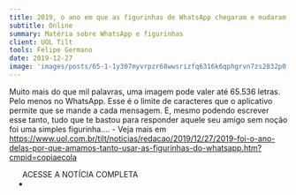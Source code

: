 ```yaml
---
title: 2019, o ano em que as figurinhas de WhatsApp chegaram e mudaram nossa vida
subtitle: Online
summary: Matéria sobre WhatsApp e figurinhas
client: UOL Tilt
tools: Felipe Germano
date: 2019-12-27
image: 'images/posts/65-1-1y307myvrpzr68wwsrizfq6316k6qphgrvn7zs2832p0.png'
---
```


Muito mais do que mil palavras, uma imagem pode valer até 65.536 letras. Pelo menos no WhatsApp. Esse é o limite de caracteres que o aplicativo permite que se mande a cada mensagem. E, mesmo podendo escrever esse tanto, tudo que te bastou para responder aquele seu amigo sem noção foi uma simples figurinha.... - Veja mais em https://www.uol.com.br/tilt/noticias/redacao/2019/12/27/2019-foi-o-ano-delas-por-que-amamos-tanto-usar-as-figurinhas-do-whatsapp.htm?cmpid=copiaecola

<div class="post__share"><ul class="share__list list-reset">ACESSE A NOTÍCIA COMPLETA<li class="share__item" style="margin-left: 10px"><a class="share__link share__facebook" style="background: #fa5657" href="https://www.uol.com.br/tilt/noticias/redacao/2019/12/27/2019-foi-o-ano-delas-por-que-amamos-tanto-usar-as-figurinhas-do-whatsapp.htm" 
onclick=window.open(this.href, 'pop-up', 'left=20,top=20,width=500,height=500,toolbar=1,resizable=0'); return false;" title="Link" rel="nofollow"><i class="fa-solid fa-link"></i></a></li></ul></div>
<!-- <div class="gallery-box"><div class="gallery"><img src="/clipping/images/example-1.jpg" loading="lazy" alt="Project"><img src="/clipping/images/example-2.jpg" loading="lazy" alt="Project"></div><em>Gallery / <a href="https://www.freepik.com/" target="_blank">Freepic</a></em></div> -->
